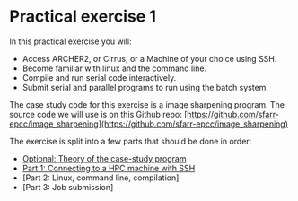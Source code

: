 # Practical exercise 1

In this practical exercise you will:

-   Access ARCHER2, or Cirrus, or a Machine of your choice using SSH.
-   Become familiar with linux and the command line.
-   Compile and run serial code interactively.
-   Submit serial and parallel programs to run using the batch system.

The case study code for this exercise is a image sharpening program. The source code we will use is on this Github repo: [https://github.com/sfarr-epcc/image_sharpening](https://github.com/sfarr-epcc/image_sharpening)


The exercise is split into a few parts that should be done in order:  

  - [Optional: Theory of the case-study program](./theory.md)   
  - [Part 1: Connecting to a HPC machine with SSH](./part1.md)   
  - [Part 2: Linux, command line, compilation]  
  - [Part 3: Job submission]  






